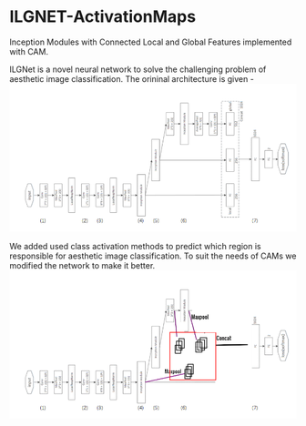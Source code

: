 # ILGNET-ActivationMaps
Inception Modules with Connected Local and Global Features implemented with CAM.

ILGNet is a novel neural network to solve the challenging problem of aesthetic image classification. The orininal architecture is given - 
![alt text](https://github.com/Snehal-Reddy/ILGNET-ActivationMaps/blob/master/Screenshot%20from%202019-06-01%2002-41-48.png)

We added used class activation methods to predict which region is responsible for aesthetic image classification. To suit the needs of CAMs we modified the network to make it better.
![alt text](https://github.com/Snehal-Reddy/ILGNET-ActivationMaps/blob/master/imageedit_33_3746095370.gif)
